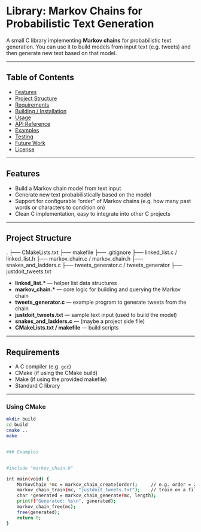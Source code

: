 # Library: Markov Chains for Probabilistic Text Generation

A small C library implementing **Markov chains** for probabilistic text generation.  You can use it to build models from input text (e.g. tweets) and then generate new text based on that model.

---

## Table of Contents

- [Features](#features)  
- [Project Structure](#project-structure)  
- [Requirements](#requirements)  
- [Building / Installation](#building--installation)  
- [Usage](#usage)  
- [API Reference](#api-reference)  
- [Examples](#examples)  
- [Testing](#testing)  
- [Future Work](#future-work)  
- [License](#license)

---

## Features

- Build a Markov chain model from text input  
- Generate new text probabilistically based on the model  
- Support for configurable “order” of Markov chains (e.g. how many past words or characters to condition on)  
- Clean C implementation, easy to integrate into other C projects  

---

## Project Structure
.
├── CMakeLists.txt
├── makefile
├── .gitignore
├── linked_list.c / linked_list.h
├── markov_chain.c / markov_chain.h
├── snakes_and_ladders.c
├── tweets_generator.c / tweets_generator
├── justdoit_tweets.txt


- **linked_list.\*** — helper list data structures  
- **markov_chain.\*** — core logic for building and querying the Markov chain  
- **tweets_generator.c** — example program to generate tweets from the chain  
- **justdoit_tweets.txt** — sample text input (used to build the model)  
- **snakes_and_ladders.c** — (maybe a project side file)  
- **CMakeLists.txt / makefile** — build scripts  

---

## Requirements

- A C compiler (e.g. `gcc`)  
- CMake (if using the CMake build)  
- Make (if using the provided makefile)  
- Standard C library  

---

### Using CMake

```bash
mkdir build
cd build
cmake ..
make


### Examples


#include "markov_chain.h"

int main(void) {
    MarkovChain *mc = markov_chain_create(order);     // e.g. order = 2
    markov_chain_train(mc, "justdoit_tweets.txt");    // train on a file or text
    char *generated = markov_chain_generate(mc, length);
    printf("Generated: %s\n", generated);
    markov_chain_free(mc);
    free(generated);
    return 0;
}




